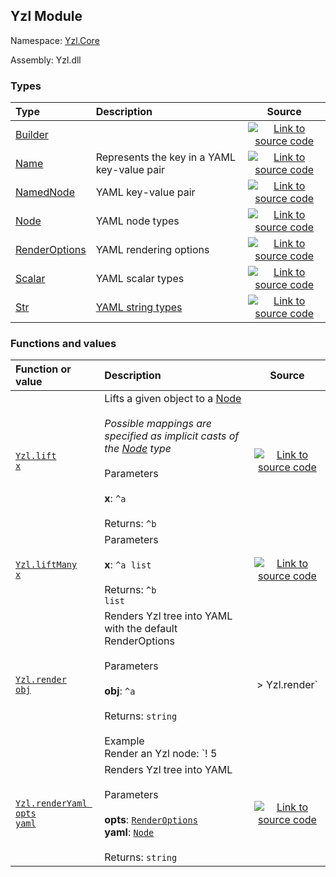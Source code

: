 ## Yzl Module

Namespace: [Yzl.Core](http://localhost:8089/reference/yzl-core)

Assembly: Yzl.dll



### Types

Type | Description | Source
:--- | :--- | :---:
[Builder](http://localhost:8089/reference/yzl-core-yzl-builder) | &#32; | [![Link to source code](http://localhost:8089/content/img/github.png)](https://github.com/queil/yzl/tree/master/src/Yzl/Yzl.fs#L76-76)
[Name](http://localhost:8089/reference/yzl-core-yzl-name) | Represents the key in a YAML key-value pair | [![Link to source code](http://localhost:8089/content/img/github.png)](https://github.com/queil/yzl/tree/master/src/Yzl/Yzl.fs#L41-41)
[NamedNode](http://localhost:8089/reference/yzl-core-yzl-namednode) | YAML key-value pair | [![Link to source code](http://localhost:8089/content/img/github.png)](https://github.com/queil/yzl/tree/master/src/Yzl/Yzl.fs#L68-68)
[Node](http://localhost:8089/reference/yzl-core-yzl-node) | YAML node types | [![Link to source code](http://localhost:8089/content/img/github.png)](https://github.com/queil/yzl/tree/master/src/Yzl/Yzl.fs#L44-44)
[RenderOptions](http://localhost:8089/reference/yzl-core-yzl-renderoptions) | YAML rendering options | [![Link to source code](http://localhost:8089/content/img/github.png)](https://github.com/queil/yzl/tree/master/src/Yzl/Yzl.fs#L141-141)
[Scalar](http://localhost:8089/reference/yzl-core-yzl-scalar) | YAML scalar types | [![Link to source code](http://localhost:8089/content/img/github.png)](https://github.com/queil/yzl/tree/master/src/Yzl/Yzl.fs#L71-71)
[Str](http://localhost:8089/reference/yzl-core-yzl-str) | [YAML string types](https://yaml-multiline.info/) | [![Link to source code](http://localhost:8089/content/img/github.png)](https://github.com/queil/yzl/tree/master/src/Yzl/Yzl.fs#L17-17)


### Functions and values

Function or value | Description | Source
:--- | :--- | :---:
[<code><span>Yzl.lift&#32;<span>x</span></span></code>](#lift) | Lifts a given object to a <a href="http://localhost:8089/reference/yzl-core-yzl-node">Node</a><br /><br />*Possible mappings are specified as implicit casts of the <a href="http://localhost:8089/reference/yzl-core-yzl-node">Node</a> type*<br /><br />Parameters<br /><br />**x**: <code>^a</code><br /><br />Returns: <code>^b</code><br /> | [![Link to source code](http://localhost:8089/content/img/github.png)](https://github.com/queil/yzl/tree/master/src/Yzl/Yzl.fs#L103-103)
[<code><span>Yzl.liftMany&#32;<span>x</span></span></code>](#liftMany) | Parameters<br /><br />**x**: <code><span>^a&#32;list</span></code><br /><br />Returns: <code><span>^b&#32;list</span></code><br /> | [![Link to source code](http://localhost:8089/content/img/github.png)](https://github.com/queil/yzl/tree/master/src/Yzl/Yzl.fs#L106-106)
[<code><span>Yzl.render&#32;<span>obj</span></span></code>](#render) | Renders Yzl tree into YAML with the default RenderOptions<br /><br />Parameters<br /><br />**obj**: <code>^a</code><br /><br />Returns: <code>string</code><br /><br />Example<br />Render an Yzl node: `! 5 |> Yzl.render`<br /> | [![Link to source code](http://localhost:8089/content/img/github.png)](https://github.com/queil/yzl/tree/master/src/Yzl/Yzl.fs#L269-269)
[<code><span>Yzl.renderYaml&#32;<span>opts&#32;yaml</span></span></code>](#renderYaml) | Renders Yzl tree into YAML<br /><br />Parameters<br /><br />**opts**: <code><a href="http://localhost:8089/reference/yzl-core-yzl-renderoptions">RenderOptions</a></code><br />**yaml**: <code><a href="http://localhost:8089/reference/yzl-core-yzl-node">Node</a></code><br /><br />Returns: <code>string</code><br /> | [![Link to source code](http://localhost:8089/content/img/github.png)](https://github.com/queil/yzl/tree/master/src/Yzl/Yzl.fs#L162-162)



